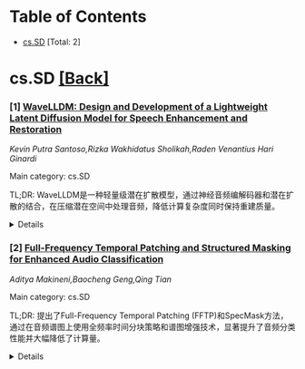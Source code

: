 <div id=toc></div>

# Table of Contents

- [cs.SD](#cs.SD) [Total: 2]


<div id='cs.SD'></div>

# cs.SD [[Back]](#toc)

### [1] [WaveLLDM: Design and Development of a Lightweight Latent Diffusion Model for Speech Enhancement and Restoration](https://arxiv.org/abs/2508.21153)
*Kevin Putra Santoso,Rizka Wakhidatus Sholikah,Raden Venantius Hari Ginardi*

Main category: cs.SD

TL;DR: WaveLLDM是一种轻量级潜在扩散模型，通过神经音频编解码器和潜在扩散的结合，在压缩潜在空间中处理音频，降低计算复杂度同时保持重建质量。


<details>
  <summary>Details</summary>
Motivation: 高质量音频在多种应用中至关重要，但噪声、压缩和传输伪影导致的音频退化仍是主要挑战。传统扩散模型需要大量计算资源且难以处理较长缺失片段。

Method: 提出WaveLLDM架构，将高效神经音频编解码器与潜在扩散相结合，在压缩潜在空间中进行音频修复和去噪，而非传统的时间或频谱域处理。

Result: 在Voicebank+DEMAND测试集上，WaveLLDM实现了准确的频谱重建（LSD分数0.48-0.60），但对未见数据的适应性良好。在感知质量和语音清晰度方面（WB-PESQ 1.62-1.71，STOI 0.76-0.78）仍落后于最先进方法。

Conclusion: 尽管存在架构调优不足、缺乏微调和训练时间不足等限制，但结合神经音频编解码器和潜在扩散模型的灵活架构为未来发展提供了坚实基础。

Abstract: High-quality audio is essential in a wide range of applications, including
online communication, virtual assistants, and the multimedia industry. However,
degradation caused by noise, compression, and transmission artifacts remains a
major challenge. While diffusion models have proven effective for audio
restoration, they typically require significant computational resources and
struggle to handle longer missing segments. This study introduces WaveLLDM
(Wave Lightweight Latent Diffusion Model), an architecture that integrates an
efficient neural audio codec with latent diffusion for audio restoration and
denoising. Unlike conventional approaches that operate in the time or spectral
domain, WaveLLDM processes audio in a compressed latent space, reducing
computational complexity while preserving reconstruction quality. Empirical
evaluations on the Voicebank+DEMAND test set demonstrate that WaveLLDM achieves
accurate spectral reconstruction with low Log-Spectral Distance (LSD) scores
(0.48 to 0.60) and good adaptability to unseen data. However, it still
underperforms compared to state-of-the-art methods in terms of perceptual
quality and speech clarity, with WB-PESQ scores ranging from 1.62 to 1.71 and
STOI scores between 0.76 and 0.78. These limitations are attributed to
suboptimal architectural tuning, the absence of fine-tuning, and insufficient
training duration. Nevertheless, the flexible architecture that combines a
neural audio codec and latent diffusion model provides a strong foundation for
future development.

</details>


### [2] [Full-Frequency Temporal Patching and Structured Masking for Enhanced Audio Classification](https://arxiv.org/abs/2508.21243)
*Aditya Makineni,Baocheng Geng,Qing Tian*

Main category: cs.SD

TL;DR: 提出了Full-Frequency Temporal Patching (FFTP)和SpecMask方法，通过在音频谱图上使用全频率时间分块策略和谱图增强技术，显著提升了音频分类性能并大幅降低了计算量。


<details>
  <summary>Details</summary>
Motivation: 现有的音频分类模型如AST和AuM采用计算机视觉中的方形分块方法，这会破坏连续频率模式，产生过多分块，导致训练速度慢且计算量大。

Method: 1) FFTP分块策略：跨越全频率带同时保持局部时间上下文，保留谐波结构并减少分块数量和计算量；2) SpecMask增强：在固定掩码预算下结合全频率和局部时频掩码，增强时间鲁棒性同时保持频谱连续性。

Result: 在AST和AuM模型上应用该方法后，AudioSet-18k的mAP提升高达+6.76，SpeechCommandsV2的准确率提升高达+8.46，同时计算量减少高达83.26%。

Conclusion: FFTP和SpecMask方法能够有效解决音频谱图的时间-频率不对称性问题，在提升音频分类性能的同时显著提高计算效率。

Abstract: Transformers and State-Space Models (SSMs) have advanced audio classification
by modeling spectrograms as sequences of patches. However, existing models such
as the Audio Spectrogram Transformer (AST) and Audio Mamba (AuM) adopt square
patching from computer vision, which disrupts continuous frequency patterns and
produces an excessive number of patches, slowing training, and increasing
computation. We propose Full-Frequency Temporal Patching (FFTP), a patching
strategy that better matches the time-frequency asymmetry of spectrograms by
spanning full frequency bands with localized temporal context, preserving
harmonic structure, and significantly reducing patch count and computation. We
also introduce SpecMask, a patch-aligned spectrogram augmentation that combines
full-frequency and localized time-frequency masks under a fixed masking budget,
enhancing temporal robustness while preserving spectral continuity. When
applied on both AST and AuM, our patching method with SpecMask improves mAP by
up to +6.76 on AudioSet-18k and accuracy by up to +8.46 on SpeechCommandsV2,
while reducing computation by up to 83.26%, demonstrating both performance and
efficiency gains.

</details>
